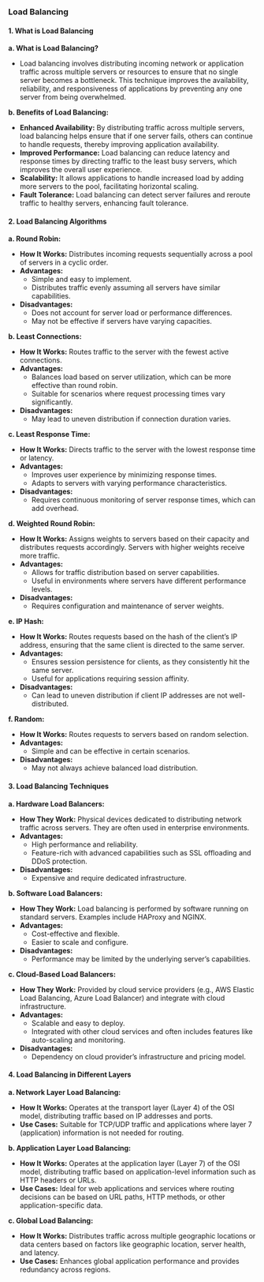 ### Load Balancing

#### **1. What is Load Balancing**

**a. What is Load Balancing?**

- Load balancing involves distributing incoming network or application traffic across multiple servers or resources to ensure that no single server becomes a bottleneck. This technique improves the availability, reliability, and responsiveness of applications by preventing any one server from being overwhelmed.

**b. Benefits of Load Balancing:**

- **Enhanced Availability:** By distributing traffic across multiple servers, load balancing helps ensure that if one server fails, others can continue to handle requests, thereby improving application availability.
- **Improved Performance:** Load balancing can reduce latency and response times by directing traffic to the least busy servers, which improves the overall user experience.
- **Scalability:** It allows applications to handle increased load by adding more servers to the pool, facilitating horizontal scaling.
- **Fault Tolerance:** Load balancing can detect server failures and reroute traffic to healthy servers, enhancing fault tolerance.

#### **2. Load Balancing Algorithms**

**a. Round Robin:**

- **How It Works:** Distributes incoming requests sequentially across a pool of servers in a cyclic order.
- **Advantages:**
  - Simple and easy to implement.
  - Distributes traffic evenly assuming all servers have similar capabilities.
- **Disadvantages:**
  - Does not account for server load or performance differences.
  - May not be effective if servers have varying capacities.

**b. Least Connections:**

- **How It Works:** Routes traffic to the server with the fewest active connections.
- **Advantages:**
  - Balances load based on server utilization, which can be more effective than round robin.
  - Suitable for scenarios where request processing times vary significantly.
- **Disadvantages:**
  - May lead to uneven distribution if connection duration varies.

**c. Least Response Time:**

- **How It Works:** Directs traffic to the server with the lowest response time or latency.
- **Advantages:**
  - Improves user experience by minimizing response times.
  - Adapts to servers with varying performance characteristics.
- **Disadvantages:**
  - Requires continuous monitoring of server response times, which can add overhead.

**d. Weighted Round Robin:**

- **How It Works:** Assigns weights to servers based on their capacity and distributes requests accordingly. Servers with higher weights receive more traffic.
- **Advantages:**
  - Allows for traffic distribution based on server capabilities.
  - Useful in environments where servers have different performance levels.
- **Disadvantages:**
  - Requires configuration and maintenance of server weights.

**e. IP Hash:**

- **How It Works:** Routes requests based on the hash of the client’s IP address, ensuring that the same client is directed to the same server.
- **Advantages:**
  - Ensures session persistence for clients, as they consistently hit the same server.
  - Useful for applications requiring session affinity.
- **Disadvantages:**
  - Can lead to uneven distribution if client IP addresses are not well-distributed.

**f. Random:**

- **How It Works:** Routes requests to servers based on random selection.
- **Advantages:**
  - Simple and can be effective in certain scenarios.
- **Disadvantages:**
  - May not always achieve balanced load distribution.

#### **3. Load Balancing Techniques**

**a. Hardware Load Balancers:**

- **How They Work:** Physical devices dedicated to distributing network traffic across servers. They are often used in enterprise environments.
- **Advantages:**
  - High performance and reliability.
  - Feature-rich with advanced capabilities such as SSL offloading and DDoS protection.
- **Disadvantages:**
  - Expensive and require dedicated infrastructure.

**b. Software Load Balancers:**

- **How They Work:** Load balancing is performed by software running on standard servers. Examples include HAProxy and NGINX.
- **Advantages:**
  - Cost-effective and flexible.
  - Easier to scale and configure.
- **Disadvantages:**
  - Performance may be limited by the underlying server’s capabilities.

**c. Cloud-Based Load Balancers:**

- **How They Work:** Provided by cloud service providers (e.g., AWS Elastic Load Balancing, Azure Load Balancer) and integrate with cloud infrastructure.
- **Advantages:**
  - Scalable and easy to deploy.
  - Integrated with other cloud services and often includes features like auto-scaling and monitoring.
- **Disadvantages:**
  - Dependency on cloud provider’s infrastructure and pricing model.

#### **4. Load Balancing in Different Layers**

**a. Network Layer Load Balancing:**

- **How It Works:** Operates at the transport layer (Layer 4) of the OSI model, distributing traffic based on IP addresses and ports.
- **Use Cases:** Suitable for TCP/UDP traffic and applications where layer 7 (application) information is not needed for routing.

**b. Application Layer Load Balancing:**

- **How It Works:** Operates at the application layer (Layer 7) of the OSI model, distributing traffic based on application-level information such as HTTP headers or URLs.
- **Use Cases:** Ideal for web applications and services where routing decisions can be based on URL paths, HTTP methods, or other application-specific data.

**c. Global Load Balancing:**

- **How It Works:** Distributes traffic across multiple geographic locations or data centers based on factors like geographic location, server health, and latency.
- **Use Cases:** Enhances global application performance and provides redundancy across regions.
